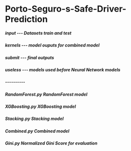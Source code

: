 # Porto-Seguro-s-Safe-Driver-Prediction##### input --- Datasets train and test##### kernels --- model ouputs for combined model##### submit --- final outputs##### useless --- models used before Neural Network models##### ----------##### RandomForest.py RandomForest model##### XGBoosting.py XGBoosting model##### Stacking.py Stacking model##### Combined.py Combined model##### Gini.py Normalized Gini Score for evaluation